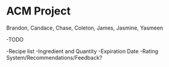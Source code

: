 # ACM Project

Brandon, Candace, Chase, Coleton, James, Jasmine, Yasmeen

-TODO

-Recipe list
-Ingredient and Quantity
-Expiration Date
-Rating System/Recommendations/Feedback?
